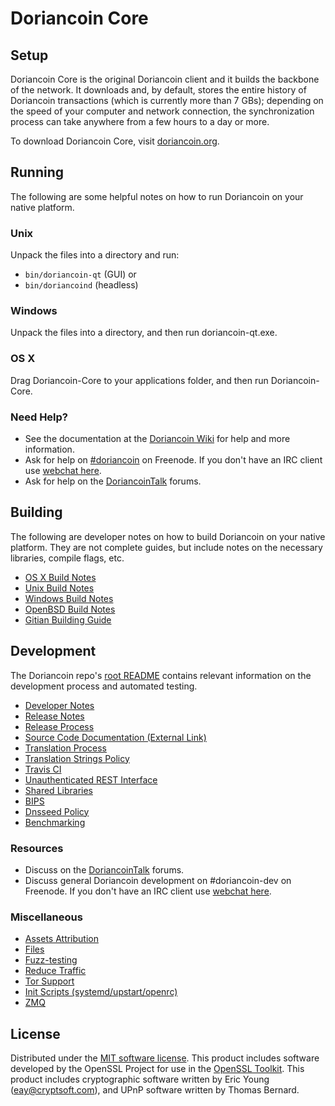 Doriancoin Core
=============

Setup
---------------------
Doriancoin Core is the original Doriancoin client and it builds the backbone of the network. It downloads and, by default, stores the entire history of Doriancoin transactions (which is currently more than 7 GBs); depending on the speed of your computer and network connection, the synchronization process can take anywhere from a few hours to a day or more.

To download Doriancoin Core, visit [doriancoin.org](https://doriancoin.org).

Running
---------------------
The following are some helpful notes on how to run Doriancoin on your native platform.

### Unix

Unpack the files into a directory and run:

- `bin/doriancoin-qt` (GUI) or
- `bin/doriancoind` (headless)

### Windows

Unpack the files into a directory, and then run doriancoin-qt.exe.

### OS X

Drag Doriancoin-Core to your applications folder, and then run Doriancoin-Core.

### Need Help?

* See the documentation at the [Doriancoin Wiki](https://doriancoin.info/)
for help and more information.
* Ask for help on [#doriancoin](http://webchat.freenode.net?channels=doriancoin) on Freenode. If you don't have an IRC client use [webchat here](http://webchat.freenode.net?channels=doriancoin).
* Ask for help on the [DoriancoinTalk](https://doriancointalk.io/) forums.

Building
---------------------
The following are developer notes on how to build Doriancoin on your native platform. They are not complete guides, but include notes on the necessary libraries, compile flags, etc.

- [OS X Build Notes](build-osx.md)
- [Unix Build Notes](build-unix.md)
- [Windows Build Notes](build-windows.md)
- [OpenBSD Build Notes](build-openbsd.md)
- [Gitian Building Guide](gitian-building.md)

Development
---------------------
The Doriancoin repo's [root README](/README.md) contains relevant information on the development process and automated testing.

- [Developer Notes](developer-notes.md)
- [Release Notes](release-notes.md)
- [Release Process](release-process.md)
- [Source Code Documentation (External Link)](https://dev.visucore.com/doriancoin/doxygen/)
- [Translation Process](translation_process.md)
- [Translation Strings Policy](translation_strings_policy.md)
- [Travis CI](travis-ci.md)
- [Unauthenticated REST Interface](REST-interface.md)
- [Shared Libraries](shared-libraries.md)
- [BIPS](bips.md)
- [Dnsseed Policy](dnsseed-policy.md)
- [Benchmarking](benchmarking.md)

### Resources
* Discuss on the [DoriancoinTalk](https://doriancointalk.io/) forums.
* Discuss general Doriancoin development on #doriancoin-dev on Freenode. If you don't have an IRC client use [webchat here](http://webchat.freenode.net/?channels=doriancoin-dev).

### Miscellaneous
- [Assets Attribution](assets-attribution.md)
- [Files](files.md)
- [Fuzz-testing](fuzzing.md)
- [Reduce Traffic](reduce-traffic.md)
- [Tor Support](tor.md)
- [Init Scripts (systemd/upstart/openrc)](init.md)
- [ZMQ](zmq.md)

License
---------------------
Distributed under the [MIT software license](/COPYING).
This product includes software developed by the OpenSSL Project for use in the [OpenSSL Toolkit](https://www.openssl.org/). This product includes
cryptographic software written by Eric Young ([eay@cryptsoft.com](mailto:eay@cryptsoft.com)), and UPnP software written by Thomas Bernard.

